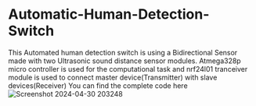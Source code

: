 # Automatic-Human-Detection-Switch

This Automated human detection switch is using a Bidirectional Sensor made with two Ultrasonic sound distance sensor modules.
Atmega328p micro controller is used for the computational task and nrf24l01 tranceiver module is used to connect master device(Transmitter) with slave devices(Receiver)
You can find the complete code here
![Screenshot 2024-04-30 203248](https://github.com/Abithan07/Automatic-Human-Detection-Switch/assets/145646334/42dcd8a7-2585-4d2f-8df7-a5d31eacd20e)
